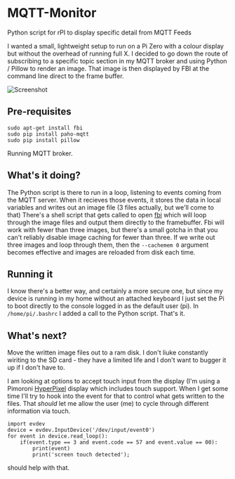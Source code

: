 # MQTT-Monitor
Python script for rPI to display specific detail from MQTT Feeds

I wanted a small, lightweight setup to run on a Pi Zero with a colour display but without the overhead of running full X.  I decided to go down the route of subscribing to a specific topic section in my MQTT broker and using Python / Pillow to render an image.  That image is then displayed by FBI at the command line direct to the frame buffer.

![Screenshot](http://marc-jennings.co.uk/wp-content/uploads/2017/07/MQTTMonSmall.jpg)

## Pre-requisites
```
sudo apt-get install fbi  
sudo pip install paho-mqtt  
sudo pip install pillow  
```

Running MQTT broker.

## What's it doing?
The Python script is there to run in a loop, listening to events coming from the MQTT server.  When it recieves those events, it stores the data in local variables and writes out an image file (3 files actually, but we'll come to that)
There's a shell script that gets called to open [fbi](https://packages.debian.org/sid/fbi) which will loop through the image files and output them directly to the framebuffer.  Fbi will work with fewer than three images, but there's a small gotcha in that you can't reliably disable image caching for fewer than three.  If we write out three images and loop through them, then the 
``` --cachemem 0 ```
argument becomes effective and images are reloaded from disk each time.

## Running it
I know there's a better way, and certainly a more secure one, but since my device is running in my home without an attached keyboard I just set the Pi to boot directly to the console logged in as the default user (pi).  In ```/home/pi/.bashrc``` I added a call to the Python script.  That's it.

## What's next?
Move the written image files out to a ram disk.  I don't liuke constantly wiriting to the SD card - they have a limited life and I don't want to bugger it up if I don't have to.

I am looking at options to accept touch input from the display (I'm using a Pimoroni [HyperPixel](https://shop.pimoroni.com/products/hyperpixel) display which includes touch support.  When I get some time I'll try to hook into the event for that to control what gets written to the files.  That *should* let me allow the user (me) to cycle through different information via touch.

```
import evdev
device = evdev.InputDevice('/dev/input/event0')
for event in device.read_loop():
    if(event.type == 3 and event.code == 57 and event.value == 00):
        print(event)
        print('screen touch detected');
```

should help with that.
